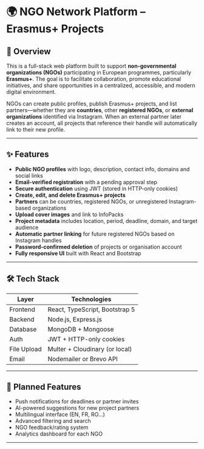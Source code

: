 # 🌍 NGO Network Platform – Erasmus+ Projects

## 📌 Overview

This is a full-stack web platform built to support **non-governmental organizations (NGOs)** participating in European programmes, particularly **Erasmus+**. The goal is to facilitate collaboration, promote educational initiatives, and share opportunities in a centralized, accessible, and modern digital environment.

NGOs can create public profiles, publish Erasmus+ projects, and list partners—whether they are **countries**, other **registered NGOs**, or **external organizations** identified via Instagram. When an external partner later creates an account, all projects that reference their handle will automatically link to their new profile.

---

## ✨ Features

- **Public NGO profiles** with logo, description, contact info, domains and social links  
- **Email-verified registration** with a pending approval step  
- **Secure authentication** using JWT (stored in HTTP-only cookies)  
- **Create, edit, and delete Erasmus+ projects**  
- **Partners** can be countries, registered NGOs, or unregistered Instagram-based organizations  
- **Upload cover images** and link to InfoPacks  
- **Project metadata** includes location, period, deadline, domain, and target audience  
- **Automatic partner linking** for future registered NGOs based on Instagram handles  
- **Password-confirmed deletion** of projects or organisation account  
- **Fully responsive UI** built with React and Bootstrap

---

## 🛠 Tech Stack

| Layer       | Technologies                         |
|-------------|--------------------------------------|
| Frontend    | React, TypeScript, Bootstrap 5       |
| Backend     | Node.js, Express.js                  |
| Database    | MongoDB + Mongoose                   |
| Auth        | JWT + HTTP-only cookies              |
| File Upload | Multer + Cloudinary (or local)       |
| Email       | Nodemailer or Brevo API              |

---

## 🔮 Planned Features

- Push notifications for deadlines or partner invites  
- AI-powered suggestions for new project partners  
- Multilingual interface (EN, FR, RO...)  
- Advanced filtering and search  
- NGO feedback/rating system  
- Analytics dashboard for each NGO

---

